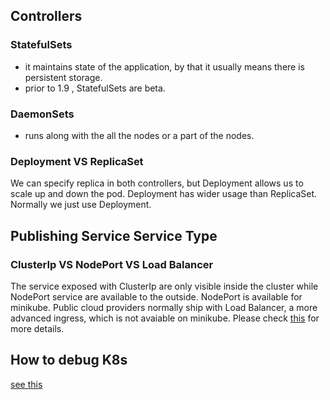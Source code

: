 ## Controllers
### StatefulSets
* it maintains state of the application, by that it usually means there is persistent storage.
* prior to 1.9 , StatefulSets are beta.

### DaemonSets
* runs along with the all the nodes or a part of the nodes. 

### Deployment VS ReplicaSet
We can specify replica in both controllers, but Deployment allows us to scale up and down the pod. Deployment has wider usage than ReplicaSet.
Normally we just use Deployment. 

## Publishing Service Service Type
### ClusterIp VS NodePort VS Load Balancer
The service exposed with ClusterIp are only visible inside the cluster while NodePort service are available to the outside. NodePort is available for minikube. Public cloud providers normally ship with Load Balancer, a more advanced ingress, which is not avaiable on minikube. Please check [this](https://kubernetes.io/docs/concepts/services-networking/service/#publishing-services-service-types) for more details.

## How to debug K8s
[see this](https://kubernetes.io/docs/tasks/debug-application-cluster/debug-application-introspection/)
